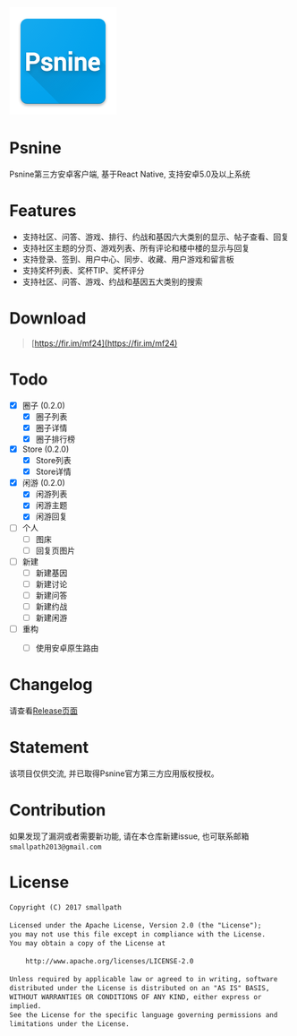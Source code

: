 <img src="./android/app/src/main/res/mipmap-xxxhdpi/ic_launcher.png">

# Psnine
Psnine第三方安卓客户端, 基于React Native, 支持安卓5.0及以上系统 

# Features
- 支持社区、问答、游戏、排行、约战和基因六大类别的显示、帖子查看、回复
- 支持社区主题的分页、游戏列表、所有评论和楼中楼的显示与回复
- 支持登录、签到、用户中心、同步、收藏、用户游戏和留言板
- 支持奖杯列表、奖杯TIP、奖杯评分
- 支持社区、问答、游戏、约战和基因五大类别的搜索

# Download
> [https://fir.im/mf24](https://fir.im/mf24)

# Todo
- [x] 圈子 (0.2.0)
  - [x] 圈子列表
  - [x] 圈子详情
  - [x] 圈子排行榜
- [x] Store (0.2.0)
  - [x] Store列表
  - [x] Store详情
- [x] 闲游 (0.2.0)
  - [x] 闲游列表
  - [x] 闲游主题
  - [x] 闲游回复
- [ ] 个人
  - [ ] 图床
  - [ ] 回复页图片
- [ ] 新建
  - [ ] 新建基因
  - [ ] 新建讨论
  - [ ] 新建问答
  - [ ] 新建约战
  - [ ] 新建闲游
- [ ] 重构
  - [ ] 使用安卓原生路由


# Changelog
请查看[Release页面](https://github.com/smallpath/psnine/releases)

# Statement
该项目仅供交流, 并已取得Psnine官方第三方应用版权授权。

# Contribution
如果发现了漏洞或者需要新功能, 请在本仓库新建issue, 也可联系邮箱`smallpath2013@gmail.com`

# License
```
Copyright (C) 2017 smallpath

Licensed under the Apache License, Version 2.0 (the "License");
you may not use this file except in compliance with the License.
You may obtain a copy of the License at

    http://www.apache.org/licenses/LICENSE-2.0

Unless required by applicable law or agreed to in writing, software
distributed under the License is distributed on an "AS IS" BASIS,
WITHOUT WARRANTIES OR CONDITIONS OF ANY KIND, either express or implied.
See the License for the specific language governing permissions and
limitations under the License.
```